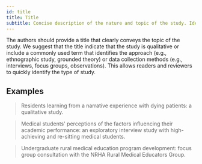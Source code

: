 ```yaml
---
id: title
title: Title
subtitle: Concise description of the nature and topic of the study. Identifying the study as qualitative or indicating the approach (e.g., ethnography, grounded theory) or data collection methods (e.g., interview, focus group) is recommended.
---
```


The authors should provide a title that clearly conveys the topic of the study. We suggest that the title indicate that the study is qualitative or include a commonly used term that identifies the approach (e.g., ethnographic study, grounded theory) or data collection methods (e.g., interviews, focus groups, observations). This allows readers and reviewers to quickly identify the type of study.

## Examples

> Residents learning from a narrative experience with dying patients: a qualitative study.

> Medical students' perceptions of the factors influencing their academic performance: an exploratory interview study with high-achieving and re-sitting medical students.

> Undergraduate rural medical education program development: focus group consultation with the NRHA Rural Medical Educators Group.
